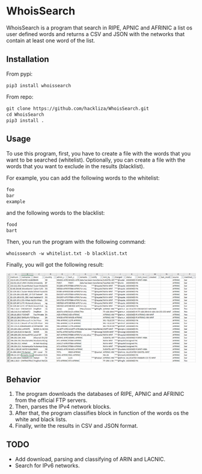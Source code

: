 # WhoisSearch

WhoisSearch is a program that search in RIPE, APNIC and AFRINIC a list os user defined words and returns a CSV and JSON with the networks that contain at least one word of the list.

## Installation

From pypi:

```
pip3 install whoissearch
```

From repo:

```
git clone https://github.com/hackliza/WhoisSearch.git
cd WhoisSearch
pip3 install .
```

## Usage
To use this program, first, you have to create a file with the words that you want to be searched (whitelist). 
Optionally, you can create a file with the words that you want to exclude in the results (blacklist).

For example, you can add the following words to the whitelist:
```
foo
bar
example
```

and the following words to the blacklist:
```
food
bart
```

Then, you run the program with the following command:
```
whoissearch -w whitelist.txt -b blacklist.txt
```

Finally, you will got the following result:

![output](images/Output_example.PNG)

## Behavior
1. The program downloads the databases of RIPE, APNIC and AFRINIC from the official FTP servers.
2. Then, parses the IPv4 network blocks.
3. After that, the program classifies block in function of the words os the white and black lists.
4. Finally, write the results in CSV and JSON format.

## TODO
+ Add download, parsing and classifying of ARIN and LACNIC.
+ Search for IPv6 networks.
